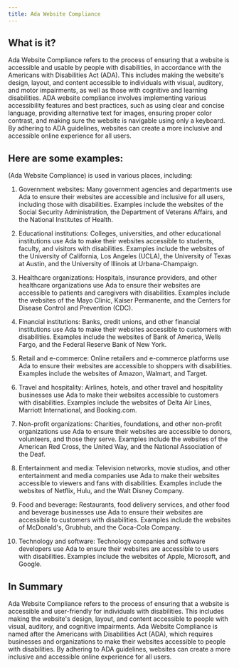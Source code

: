 ```yaml
---
title: Ada Website Compliance
---
```




## What is it?

Ada Website Compliance refers to the process of ensuring that a website is accessible and usable by people with disabilities, in accordance with the Americans with Disabilities Act (ADA). This includes making the website's design, layout, and content accessible to individuals with visual, auditory, and motor impairments, as well as those with cognitive and learning disabilities. ADA website compliance involves implementing various accessibility features and best practices, such as using clear and concise language, providing alternative text for images, ensuring proper color contrast, and making sure the website is navigable using only a keyboard. By adhering to ADA guidelines, websites can create a more inclusive and accessible online experience for all users.

## Here are some examples:

(Ada Website Compliance) is used in various places, including:

1. Government websites: Many government agencies and departments use Ada to ensure their websites are accessible and inclusive for all users, including those with disabilities. Examples include the websites of the Social Security Administration, the Department of Veterans Affairs, and the National Institutes of Health.

2. Educational institutions: Colleges, universities, and other educational institutions use Ada to make their websites accessible to students, faculty, and visitors with disabilities. Examples include the websites of the University of California, Los Angeles (UCLA), the University of Texas at Austin, and the University of Illinois at Urbana-Champaign.

3. Healthcare organizations: Hospitals, insurance providers, and other healthcare organizations use Ada to ensure their websites are accessible to patients and caregivers with disabilities. Examples include the websites of the Mayo Clinic, Kaiser Permanente, and the Centers for Disease Control and Prevention (CDC).

4. Financial institutions: Banks, credit unions, and other financial institutions use Ada to make their websites accessible to customers with disabilities. Examples include the websites of Bank of America, Wells Fargo, and the Federal Reserve Bank of New York.

5. Retail and e-commerce: Online retailers and e-commerce platforms use Ada to ensure their websites are accessible to shoppers with disabilities. Examples include the websites of Amazon, Walmart, and Target.

6. Travel and hospitality: Airlines, hotels, and other travel and hospitality businesses use Ada to make their websites accessible to customers with disabilities. Examples include the websites of Delta Air Lines, Marriott International, and Booking.com.

7. Non-profit organizations: Charities, foundations, and other non-profit organizations use Ada to ensure their websites are accessible to donors, volunteers, and those they serve. Examples include the websites of the American Red Cross, the United Way, and the National Association of the Deaf.

8. Entertainment and media: Television networks, movie studios, and other entertainment and media companies use Ada to make their websites accessible to viewers and fans with disabilities. Examples include the websites of Netflix, Hulu, and the Walt Disney Company.

9. Food and beverage: Restaurants, food delivery services, and other food and beverage businesses use Ada to ensure their websites are accessible to customers with disabilities. Examples include the websites of McDonald's, Grubhub, and the Coca-Cola Company.

10. Technology and software: Technology companies and software developers use Ada to ensure their websites are accessible to users with disabilities. Examples include the websites of Apple, Microsoft, and Google.

## In Summary

Ada Website Compliance refers to the process of ensuring that a website is accessible and user-friendly for individuals with disabilities. This includes making the website's design, layout, and content accessible to people with visual, auditory, and cognitive impairments. Ada Website Compliance is named after the Americans with Disabilities Act (ADA), which requires businesses and organizations to make their websites accessible to people with disabilities. By adhering to ADA guidelines, websites can create a more inclusive and accessible online experience for all users.